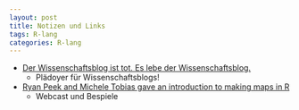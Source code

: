 ```yaml
---
layout: post
title: Notizen und Links
tags: R-lang
categories: R-lang
---
```



- [Der Wissenschaftsblog ist tot. Es lebe der Wissenschaftsblog.](http://gab.hypotheses.org/1679)
    + Plädoyer für Wissenschaftsblogs!
- [Ryan Peek and Michele Tobias gave an introduction to making maps in R](http://www.noamross.net/blog/2015/2/20/mapping-in-R-peek-tobias.html) 
    + Webcast und Bespiele
